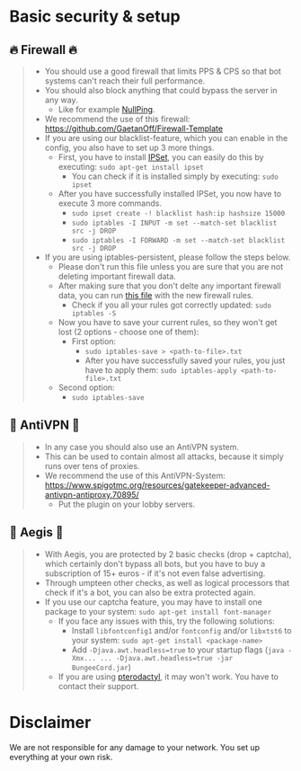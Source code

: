 # Basic security & setup

## :fire: Firewall :fire:
> - You should use a good firewall that limits PPS & CPS so that bot systems can't reach their full performance.
> - You should also block anything that could bypass the server in any way.
>   - Like for example [NullPing](https://www.spigotmc.org/wiki/firewall-guide/).
> - We recommend the use of this firewall: https://github.com/GaetanOff/Firewall-Template
> - If you are using our blacklist-feature, which you can enable in the config, you also have to set up 3 more things.
>   - First, you have to install [IPSet](https://confluence.jaytaala.com/display/TKB/Using+ipset+to+block+IP+addresses+-+firewall), you can easily do this by executing: `sudo apt-get install ipset`
>     - You can check if it is installed simply by executing: `sudo ipset`
>   - After you have successfully installed IPSet, you now have to execute 3 more commands.
>     - `sudo ipset create -! blacklist hash:ip hashsize 15000`
>     - `sudo iptables -I INPUT -m set --match-set blacklist src -j DROP`
>     - `sudo iptables -I FORWARD -m set --match-set blacklist src -j DROP`
> - If you are using iptables-persistent, please follow the steps below.
>   - Please don't run this file unless you are sure that you are not deleting important firewall data.
>   - After making sure that you don't delte any important firewall data, you can run [this file](https://github.com/GaetanOff/Firewall-Template/blob/master/rules) with the new firewall rules.
>     - Check if you all your rules got correctly updated: `sudo iptables -S`
>   - Now you have to save your current rules, so they won't get lost (2 options - choose one of them):
>     - First option:
>       - `sudo iptables-save > <path-to-file>.txt`
>       - After you have successfully saved your rules, you just have to apply them: `sudo iptables-apply <path-to-file>.txt`
>   - Second option:
>     - `sudo iptables-save`

## :rocket: AntiVPN :rocket:
> - In any case you should also use an AntiVPN system.
> - This can be used to contain almost all attacks, because it simply runs over tens of proxies.
> - We recommend the use of this AntiVPN-System: https://www.spigotmc.org/resources/gatekeeper-advanced-antivpn-antiproxy.70895/
>   - Put the plugin on your lobby servers.

## :wrench: Aegis :wrench:
> - With Aegis, you are protected by 2 basic checks (drop + captcha), which certainly don't bypass all bots, but you have to buy a subscription of 15+ euros - if it's not even false advertising.
> - Through umpteen other checks, as well as logical processors that check if it's a bot, you can also be extra protected again.
> - If you use our captcha feature, you may have to install one package to your system: `sudo apt-get install font-manager`
>   - If you face any issues with this, try the following solutions:
>     - Install `libfontconfig1` and/or `fontconfig` and/or `libxtst6` to your system: `sudo apt-get install <package-name>`
>     - Add `-Djava.awt.headless=true` to your startup flags (`java -Xmx... ... -Djava.awt.headless=true -jar BungeeCord.jar`)
>   - If you are using [pterodactyl](https://pterodactyl.io/), it may won't work. You have to contact their support.

# Disclaimer
We are not responsible for any damage to your network. You set up everything at your own risk.
